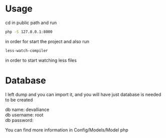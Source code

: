 # Usage

cd in public path and run 

```bash
php -S 127.0.0.1:8000
```
in order for start the project
and also run 

```bash
less-watch-compiler
```
in order to start watching less files


# Database

I left dump and you can import it, and you will have  just database is needed to be created

db name:     devalliance <br />
db username: root <br />
db password: <br />

You can find more information in Config/Models/Model php

